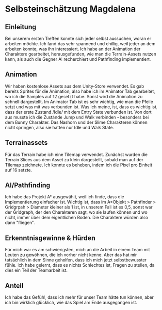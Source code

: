 # Selbsteinschätzung Magdalena

## Einleitung
Bei unserem ersten Treffen konnte sich jeder selbst aussuchen, woran er arbeiten möchte. Ich fand das sehr spannend und chillig, weil jeder an dem arbeiten konnte, was ihn interessiert. Ich habe an der Animation der Charaktere gearbeitet, herausgefunden, wie man die Terrain-Assets nutzen kann, als auch die Gegner AI recherchiert und Pathfinding implementiert.

## Animation 
Wir haben kostenlose Assets aus dem Unity-Store verwendet. Es gab bereits Sprites für die Animation, also habe ich im Animator Tab gearbeitet, wo ich die Samples auf 12 gesetzt habe. Sonst wird die Animation zu schnell dargestellt. Im Animator Tab ist es sehr wichtig, wie man die Pfeile setzt und was mit was verbunden ist. Was ich meine, ist, dass es wichtig ist, dass der erste Zustand /Idle/ mit dem Entry State verbunden ist. Von dort aus musste ich die Zustände Jump und Walk verbinden - besonders bei dem Bunny Charakter. Das Nashorn und der Slime Charakteren können nicht springen, also sie hatten nur Idle und Walk State.

## Terrainassets
Für das Terrain habe ich eine Tilemap verwendet. Zunächst wurden die Terrain Slices aus dem Asset zu klein dargestellt, sobald man auf der Tilemap zeichnete. Ich konnte es beheben, indem ich die Pixel pro Einheit auf 16 setzte.

## AI/Pathfinding
Ich habe das Projekt A* ausgewählt, weil ich finde, dass die Implementierung einfacher ist. Wichtig ist, dass im A*Objekt > Pathfinder > Gridgrpah > Diameter kleiner als 1 ist, in unserem Fall ist es 0,5, sonst war der Gridgraph, der den Charakteren sagt, wo sie laufen können und wo nicht, immer über dem eigentlichen Boden. Die Charaktere würden also dann "fliegen".

## Erkenntnisgewinne & Hürden
Für mich war es am schwierigsten, mich an die Arbeit in einem Team mit Leuten zu gewöhnen, die ich vorher nicht kenne. Aber das hat mir tatsächlich in dem Sinne geholfen, dass ich mich jetzt selbstbewusster fühle. Ich habe gelernt, dass es nichts Schlechtes ist, Fragen zu stellen, da dies ein Teil der Teamarbeit ist.

## Anteil
Ich habe das Gefühl, dass ich mehr für unser Team hätte tun können, aber ich bin wirklich glücklich, wie das Spiel am Ende ausgegangen ist.

